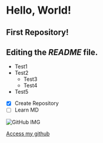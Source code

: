 # Hello, World!
## **First Repository!**
Editing the *README* file.
---
* Test1
* Test2
   * Test3
   * Test4
* Test5

- [x] Create Repository
- [ ] Learn MD

![GitHub IMG](https://avatars0.githubusercontent.com/u/9919?s=280&v=4)

[Access my github](https://github.com/gpe0)
